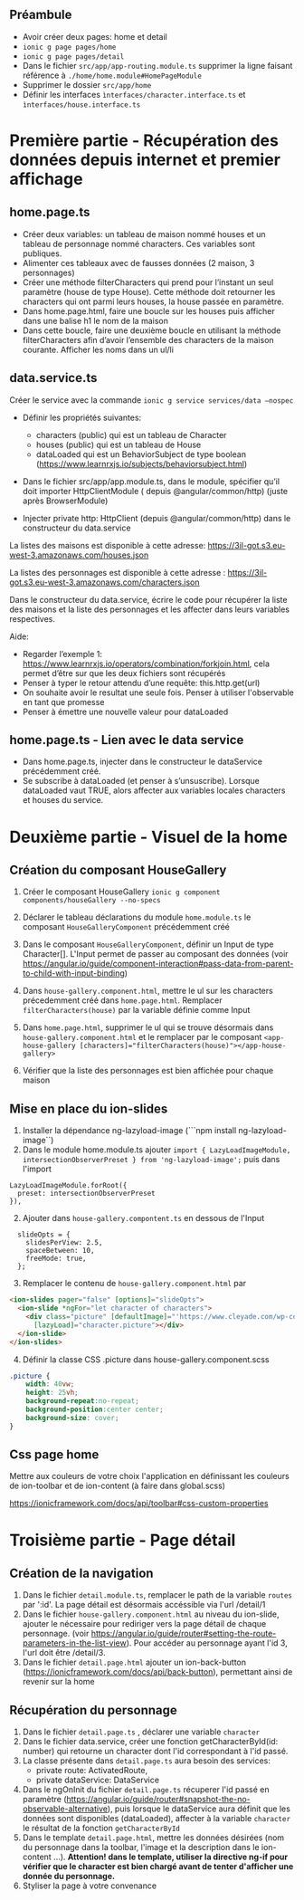 Préambule
---
* Avoir créer deux pages: home et detail
* ```ionic g page pages/home```
* ```ionic g page pages/detail```
* Dans le fichier ```src/app/app-routing.module.ts``` supprimer la ligne faisant référence à ```./home/home.module#HomePageModule```
* Supprimer le dossier ```src/app/home```
* Définir les interfaces ```ìnterfaces/character.interface.ts``` et ```ìnterfaces/house.interface.ts```

Première partie - Récupération des données depuis internet et premier affichage
===

home.page.ts
---
* Créer deux variables: un tableau de maison nommé houses et un tableau de personnage nommé characters. Ces variables sont publiques.
* Alimenter ces tableaux avec de fausses données (2 maison, 3 personnages)
* Créer une méthode filterCharacters qui prend pour l’instant un seul paramètre (house de  type House). Cette méthode doit retourner les characters qui ont parmi leurs houses, la house passée en paramètre.
* Dans home.page.html, faire une boucle sur les houses puis afficher dans une balise h1 le nom de la maison
* Dans cette boucle, faire une deuxième boucle en utilisant la méthode filterCharacters afin d’avoir l’ensemble des characters de la maison courante. Afficher les noms dans un ul/li


data.service.ts
---

Créer le service avec la commande
```ionic g service services/data —nospec```

- Définir les propriétés suivantes:
	- characters (public) qui est un tableau de Character
	- houses (public) qui est un tableau de House
	- dataLoaded qui est un BehaviorSubject de type boolean (https://www.learnrxjs.io/subjects/behaviorsubject.html)

- Dans le fichier src/app/app.module.ts, dans le module, spécifier qu’il doit importer HttpClientModule ( depuis @angular/common/http)  (juste après BrowserModule)

- Injecter private http: HttpClient (depuis @angular/common/http)  dans le constructeur du data.service



La listes des maisons est disponible à cette adresse: https://3il-got.s3.eu-west-3.amazonaws.com/houses.json

La listes des personnages est disponible à cette adresse : https://3il-got.s3.eu-west-3.amazonaws.com/characters.json

Dans le constructeur du data.service, écrire le code pour récupérer la liste des maisons et la liste des personnages et les affecter dans leurs variables respectives.

Aide: 

* Regarder l’exemple 1: https://www.learnrxjs.io/operators/combination/forkjoin.html, cela permet d’être sur que les deux fichiers sont récupérés
* Penser à typer le retour attendu d’une requête: this.http.get<MonObjetAttendu>(url)
* On souhaite avoir le resultat une seule fois. Penser à utiliser l'observable en tant que promesse
* Penser à émettre une nouvelle valeur pour dataLoaded


home.page.ts - Lien avec le data service
---
* Dans home.page.ts, injecter dans le constructeur le dataService précédemment créé.
* Se subscribe à dataLoaded (et penser à s’unsuscribe). Lorsque dataLoaded vaut TRUE, alors affecter aux variables locales characters et houses du service.



Deuxième partie - Visuel de la home
===


Création du composant HouseGallery
---

1. Créer le composant HouseGallery
```ionic g component components/houseGallery --no-specs```

2. Déclarer le tableau déclarations du module  ```home.module.ts```  le composant ```HouseGalleryComponent``` précédemment créé


3. Dans le composant ```HouseGalleryComponent```, définir un Input de type Character[]. L'Input permet de passer au composant des données (voir https://angular.io/guide/component-interaction#pass-data-from-parent-to-child-with-input-binding)
4. Dans ```house-gallery.component.html```, mettre le ul sur les characters précedemment créé dans ```home.page.html```. Remplacer ```filterCharacters(house)``` par la variable définie comme Input
5. Dans ```home.page.html```, supprimer le ul qui se trouve désormais dans ```house-gallery.component.html``` et le remplacer par le composant ```<app-house-gallery [characters]="filterCharacters(house)"></app-house-gallery>```
6. Vérifier que la liste des personnages est bien affichée pour chaque maison

Mise en place du ion-slides
---

1. Installer la dépendance ng-lazyload-image (```npm install ng-lazyload-image``)
2. Dans le module home.module.ts ajouter ```import { LazyLoadImageModule, intersectionObserverPreset } from 'ng-lazyload-image';```
puis dans l'import 
```
LazyLoadImageModule.forRoot({
  preset: intersectionObserverPreset
}),
```

2. Ajouter dans ```house-gallery.compontent.ts``` en dessous de l'Input 


```typescrypt
  slideOpts = {
    slidesPerView: 2.5,
    spaceBetween: 10,
    freeMode: true,
  };
```
3. Remplacer le contenu de ```house-gallery.component.html``` par 


```html
<ion-slides pager="false" [options]="slideOpts">
  <ion-slide *ngFor="let character of characters">
    <div class="picture" [defaultImage]="'https://www.cleyade.com/wp-content/uploads/2019/01/unknown_person.jpg'"
      [lazyLoad]="character.picture"></div>
  </ion-slide>
</ion-slides>
```

4. Définir la classe CSS .picture dans house-gallery.component.scss


```css
.picture {
    width: 40vw;
    height: 25vh;
    background-repeat:no-repeat;
    background-position:center center;
    background-size: cover;
}
```


Css page home
---

Mettre aux couleurs de votre choix l'application en définissant les couleurs de ion-toolbar et de ion-content (à faire dans global.scss)

https://ionicframework.com/docs/api/toolbar#css-custom-properties


Troisième partie - Page détail
=====


Création de la navigation
---
1. Dans le fichier ```detail.module.ts```, remplacer le path de la variable ```routes``` par ':id'. La page détail est désormais accéssible via l'url /detail/1
2. Dans le fichier ```house-gallery.component.html``` au niveau du ion-slide, ajouter le nécessaire pour rediriger vers la page détail de chaque personnage. (voir https://angular.io/guide/router#setting-the-route-parameters-in-the-list-view). Pour accéder au personnage ayant l'id 3, l'url doit être /detail/3.
3. Dans le fichier ```detail.page.html``` ajouter un ion-back-button (https://ionicframework.com/docs/api/back-button), permettant ainsi de revenir sur la home


Récupération du personnage
---
1. Dans le fichier ```detail.page.ts``` , déclarer une variable ```character```
2. Dans le fichier data.service, créer une fonction getCharacterById(id: number) qui retourne un character dont l'id correspondant à l'id passé.
3. La classe présente dans ```detail.page.ts``` aura besoin des services:
	- private route: ActivatedRoute,
	- private dataService: DataService
4. Dans le ngOnInit du fichier ```detail.page.ts``` récuperer l'id passé en paramètre (https://angular.io/guide/router#snapshot-the-no-observable-alternative), puis lorsque le dataService aura définit que les données sont disponibles (dataLoaded), affecter à la variable ```character``` le résultat de la fonction ```getCharacterById```
5. Dans le template ```detail.page.html```, mettre les données désirées (nom du personnage dans la toolbar, l'image et la description dans le ion-content ...). 
**Attention! dans le template, utiliser la directive ng-if pour vérifier que le character est bien chargé avant de tenter d'afficher une donnée du personnage.**
6. Styliser la page à votre convenance

